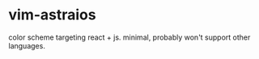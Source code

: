 # vim-astraios

color scheme targeting react + js.  minimal, probably won't support other languages.
